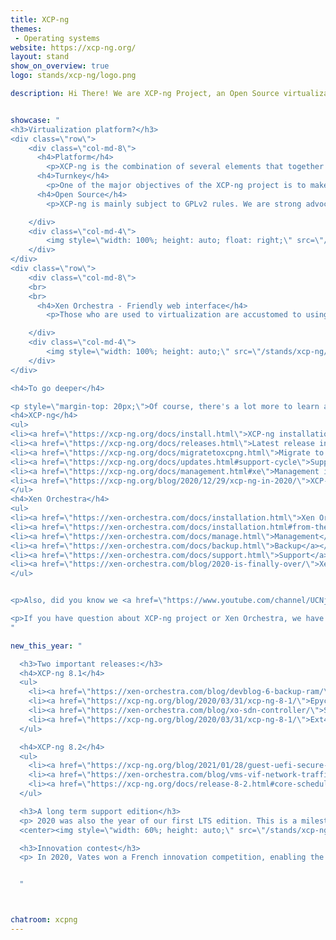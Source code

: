 ```yaml
---
title: XCP-ng
themes:
 - Operating systems
website: https://xcp-ng.org/
layout: stand
show_on_overview: true
logo: stands/xcp-ng/logo.png

description: Hi There! We are XCP-ng Project, an Open Source virtualization platform based on Xen and hosted in the Linux Foundation since 2020. In other words, XCP-ng is a specialized Linux distro, with everything you need to run your virtual machines on it, without complicated installation and configuration.


showcase: "
<h3>Virtualization platform?</h3>
<div class=\"row\">
    <div class=\"col-md-8\">
      <h4>Platform</h4>
        <p>XCP-ng is the combination of several elements that together provide a cohesive virtualization solution.To summarize, XCP-ng is equal to the <strong>Compute + Storage + Network + API</strong> and is complemented by <strong>Xen Orchestra</strong>, a web management interface.</p>
      <h4>Turnkey</h4>
        <p>One of the major objectives of the XCP-ng project is to make virtualization tools accessible to all. For this reason, XCP-ng is <strong>easy to download and install</strong>, is <strong>compatible with as many servers as possible</strong> and has a <strong>user-friendly web interface</strong>.</p>
      <h4>Open Source</h4>
        <p>XCP-ng is mainly subject to GPLv2 rules. We are strong advocates of Open Source models and we have gathered a large and active community around our project, but we have also made available <strong>complete documentation</strong> and our development processes.</p>

    </div>
    <div class=\"col-md-4\">
        <img style=\"width: 100%; height: auto; float: right;\" src=\"/stands/xcp-ng/virtualization.png\">
    </div>
</div>
<div class=\"row\">
    <div class=\"col-md-8\">
    <br>
    <br>
      <h4>Xen Orchestra - Friendly web interface</h4>
        <p>Those who are used to virtualization are accustomed to using management interfaces to make their lives easier. XCP-ng is no exception to the rule and features Xen Orchestra. A web-based management interface, completely agentless, including a large number of features ranging from simple administration to resource delegation and incremental backup.</p>

    </div>
    <div class=\"col-md-4\">
        <img style=\"width: 100%; height: auto;\" src=\"/stands/xcp-ng/xoa.png\">
    </div>
</div>

<h4>To go deeper</h4>

<p style=\"margin-top: 20px;\">Of course, there's a lot more to learn about XCP-ng, and we've collected some links for you to our website and blog:</p>
<h4>XCP-ng</h4>
<ul>
<li><a href=\"https://xcp-ng.org/docs/install.html\">XCP-ng installation guide</a></li>
<li><a href=\"https://xcp-ng.org/docs/releases.html\">Latest release information</a></li>
<li><a href=\"https://xcp-ng.org/docs/migratetoxcpng.html\">Migrate to XCP-ng</a></li>
<li><a href=\"https://xcp-ng.org/docs/updates.html#support-cycle\">Support cycle</a></li>
<li><a href=\"https://xcp-ng.org/docs/management.html#xe\">Management interface</a></li>
<li><a href=\"https://xcp-ng.org/blog/2020/12/29/xcp-ng-in-2020/\">XCP-ng in 2020</a></li>
</ul>
<h4>Xen Orchestra</h4>
<ul>
<li><a href=\"https://xen-orchestra.com/docs/installation.html\">Xen Orchestra installation</a></li>
<li><a href=\"https://xen-orchestra.com/docs/installation.html#from-the-sources\">Sources installation</a></li>
<li><a href=\"https://xen-orchestra.com/docs/manage.html\">Management</a></li>
<li><a href=\"https://xen-orchestra.com/docs/backup.html\">Backup</a></li>
<li><a href=\"https://xen-orchestra.com/docs/support.html\">Support</a></li>
<li><a href=\"https://xen-orchestra.com/blog/2020-is-finally-over/\">Xen Orchestra in 2020</a></li>
</ul>


<p>Also, did you know we <a href=\"https://www.youtube.com/channel/UCNjvBiVTxBt-madrH2Kt7iA\">have a Youtube Channel?</a></p>

<p>If you have question about XCP-ng project or Xen Orchestra, we have a chatroom you can join!.</p>
"

new_this_year: "

  <h3>Two important releases:</h3>
  <h4>XCP-ng 8.1</h4>
  <ul>
    <li><a href=\"https://xen-orchestra.com/blog/devblog-6-backup-ram/\">RAM backup</a></li>
    <li><a href=\"https://xcp-ng.org/blog/2020/03/31/xcp-ng-8-1/\">Epyc CPU support</a></li>
    <li><a href=\"https://xen-orchestra.com/blog/xo-sdn-controller/\">SDN Controller: private tunnel</a></li>
    <li><a href=\"https://xcp-ng.org/blog/2020/03/31/xcp-ng-8-1/\">Ext4 filesystem</a></li>
  </ul>

  <h4>XCP-ng 8.2</h4>
  <ul>
    <li><a href=\"https://xcp-ng.org/blog/2021/01/28/guest-uefi-secure-boot/\">UEFI reimplementation</a></li>
    <li><a href=\"https://xen-orchestra.com/blog/vms-vif-network-traffic-control/\">Openflow controller access</a></li>
    <li><a href=\"https://xcp-ng.org/docs/release-8-2.html#core-scheduling-experimental\">Core scheduling</a></li>
  </ul>

  <h3>A long term support edition</h3>
  <p> 2020 was also the year of our first LTS edition. This is a milestone in the life of our project which means that XCP-ng 8.2 will be supported for the next 5 years (until 2025-06-25).<p>
  <center><img style=\"width: 60%; height: auto;\" src=\"/stands/xcp-ng/lts.png\"></center>

  <h3>Innovation contest</h3>
  <p> In 2020, Vates won a French innovation competition, enabling the XCP-ng project to receive <strong>€1.2 million in funding</strong> from the French government. This funding is intended in particular to improve the cybersecurity of the XCP-ng project components, without compromising the performance and accessibility of the platform in order to provide a European solution for open and sovereign virtualization.</p>


  "



chatroom: xcpng
---
```

